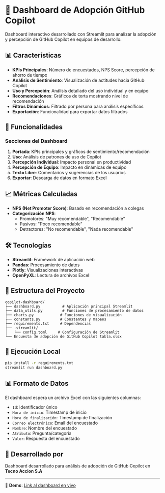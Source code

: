 # 🤖 Dashboard de Adopción GitHub Copilot

Dashboard interactivo desarrollado con Streamlit para analizar la adopción y percepción de GitHub Copilot en equipos de desarrollo.

## 📊 Características

- **KPIs Principales**: Número de encuestados, NPS Score, percepción de ahorro de tiempo
- **Análisis de Sentimiento**: Visualización de actitudes hacia GitHub Copilot
- **Uso y Percepción**: Análisis detallado del uso individual y en equipo
- **Recomendaciones**: Gráficos de torta mostrando nivel de recomendación
- **Filtros Dinámicos**: Filtrado por persona para análisis específicos
- **Exportación**: Funcionalidad para exportar datos filtrados

## 🚀 Funcionalidades

### Secciones del Dashboard
1. **Portada**: KPIs principales y gráficos de sentimiento/recomendación
2. **Uso**: Análisis de patrones de uso de Copilot
3. **Percepción Individual**: Impacto personal en productividad
4. **Percepción de Equipo**: Impacto en dinámicas de equipo
5. **Texto Libre**: Comentarios y sugerencias de los usuarios
6. **Exportar**: Descarga de datos en formato Excel

## 📈 Métricas Calculadas

- **NPS (Net Promoter Score)**: Basado en recomendación a colegas
- **Categorización NPS**:
  - Promotores: "Muy recomendable", "Recomendable"
  - Pasivos: "Poco recomendable"
  - Detractores: "No recomendable", "Nada recomendable"

## 🛠️ Tecnologías

- **Streamlit**: Framework de aplicación web
- **Pandas**: Procesamiento de datos
- **Plotly**: Visualizaciones interactivas
- **OpenPyXL**: Lectura de archivos Excel

## 📁 Estructura del Proyecto

```
copilot-dashboard/
├── dashboard.py          # Aplicación principal Streamlit
├── data_utils.py         # Funciones de procesamiento de datos
├── charts.py            # Funciones de visualización
├── constants.py         # Constantes y mapeos
├── requirements.txt     # Dependencias
├── .streamlit/
│   └── config.toml     # Configuración de Streamlit
└── Encuesta de adopción de GitHub Copilot tabla.xlsx
```

## 🚀 Ejecución Local

```bash
pip install -r requirements.txt
streamlit run dashboard.py
```

## 📊 Formato de Datos

El dashboard espera un archivo Excel con las siguientes columnas:
- `Id`: Identificador único
- `Hora de inicio`: Timestamp de inicio
- `Hora de finalización`: Timestamp de finalización  
- `Correo electrónico`: Email del encuestado
- `Nombre`: Nombre del encuestado
- `Atributo`: Pregunta/categoría
- `Valor`: Respuesta del encuestado

## 👥 Desarrollado por

Dashboard desarrollado para análisis de adopción de GitHub Copilot en **Tecno Accion S.A**

---

🔗 **Demo**: [Link al dashboard en vivo](https://tu-dashboard-url.streamlit.app)
